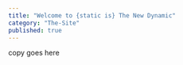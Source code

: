 ```yaml
---
title: "Welcome to {static is} The New Dynamic"
category: "The-Site"
published: true
---
```

copy goes here

